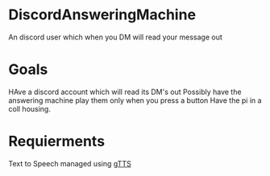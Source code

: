 # DiscordAnsweringMachine
An discord user which when you DM will read your message out

# Goals
HAve a discord account which will read its DM's out
Possibly have the answering machine play them only when you press a button
Have the pi in a coll housing.

# Requierments
Text to Speech managed using [gTTS](https://pypi.org/project/gTTS/)
